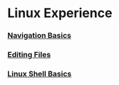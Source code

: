 # Linux Experience

### [Navigation Basics](https://github.com/khrykinnv/Linux/blob/main/Navigation%20Basics)

### [Editing Files]()

### [Linux Shell Basics]()




  
